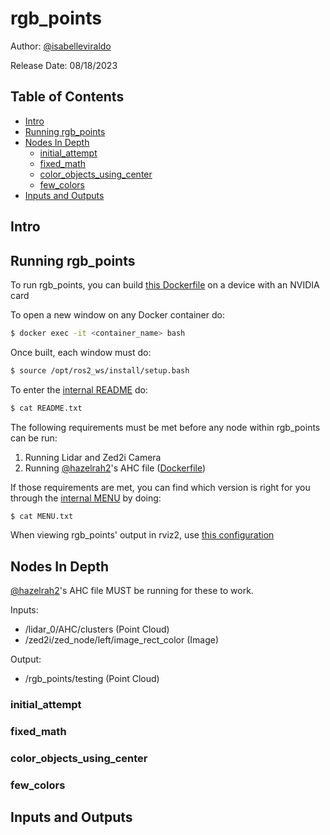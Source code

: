 # rgb_points

Author: [@isabelleviraldo](https://github.com/isabelleviraldo)

Release Date: 08/18/2023


## Table of Contents

- [Intro](#intro)
- [Running rgb_points](#running-rgb_points)
- [Nodes In Depth](#nodes-in-depth)
	- [initial_attempt](#initial_attempt)
	- [fixed_math](#fixed_math)
  - [color_objects_using_center](#color_objects_using_center)
  - [few_colors](#few_colors)
- [Inputs and Outputs](#inputs-and-outputs)

## Intro


## Running rgb_points

To run rgb_points, you can build [this Dockerfile](https://github.com/isabelleviraldo/rgb_points/blob/main/docker/rgb_points_dockerfile/Dockerfile) on a device with an NVIDIA card

To open a new window on any Docker container do:

```sh
$ docker exec -it <container_name> bash
```

Once built, each window must do:

```sh
$ source /opt/ros2_ws/install/setup.bash
```

To enter the [internal README](https://github.com/isabelleviraldo/rgb_points/blob/main/docker/README_docker.txt) do:

```sh
$ cat README.txt
```

The following requirements must be met before any node within rgb_points can be run:

1. Running Lidar and Zed2i Camera
2. Running [@hazelrah2](https://github.com/hazelrah2)'s AHC file ([Dockerfile](https://github.com/isabelleviraldo/rgb_points/blob/main/docker/AHC_dockerfile/Dockerfile))

If those requirements are met, you can find which version is right for you through the [internal MENU](https://github.com/isabelleviraldo/rgb_points/blob/main/docker/MENU_docker.txt) by doing:

```sh
$ cat MENU.txt
```

When viewing rgb_points' output in rviz2, use [this configuration](https://github.com/isabelleviraldo/rgb_points/blob/main/rviz2/rgb_points_config.rviz)


## Nodes In Depth

[@hazelrah2](https://github.com/hazelrah2)'s AHC file MUST be running for these to work.

Inputs: 
- /lidar_0/AHC/clusters (Point Cloud)
- /zed2i/zed_node/left/image_rect_color (Image)

Output: 
- /rgb_points/testing (Point Cloud)


### initial_attempt


### fixed_math


### color_objects_using_center


### few_colors


## Inputs and Outputs


 
